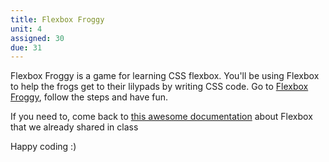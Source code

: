 ```yaml
---
title: Flexbox Froggy
unit: 4
assigned: 30
due: 31
---
```


Flexbox Froggy is a game for learning CSS flexbox. You'll be using Flexbox to help the frogs get to their lilypads by writing CSS code.
Go to [Flexbox Froggy](https://flexboxfroggy.com/), follow the steps and have fun.

If you need to, come back to [this awesome documentation](https://css-tricks.com/snippets/css/a-guide-to-flexbox/) about Flexbox that we already shared in class

Happy coding :)
